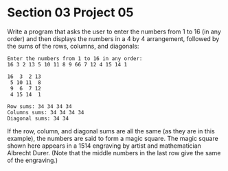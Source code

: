 # Section 03 Project 05

Write a program that asks the user to enter the numbers from 1 to 16 (in any order) and then displays the numbers in a 4 by 4 arrangement, followed by the sums of the rows, columns, and diagonals:

```text
Enter the numbers from 1 to 16 in any order:
16 3 2 13 5 10 11 8 9 66 7 12 4 15 14 1

16  3  2 13
 5 10 11  8
 9  6  7 12
 4 15 14  1

Row sums: 34 34 34 34
Columns sums: 34 34 34 34
Diagonal sums: 34 34
```

If the row, column, and diagonal sums are all the same (as they are in this example), the numbers are said to form a magic square. The magic square shown here appears in a 1514 engraving by artist and mathematician Albrecht Durer. (Note that the middle numbers in the last row give the same of the engraving.)
